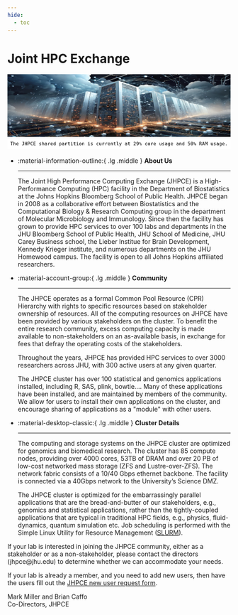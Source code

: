 ```yaml
---
hide:
  - toc
---
```


# Joint HPC Exchange
![cluster logo](images/cluster_ai_2.png)
![cluster usage](images/pct.gif)
<div class="grid cards" markdown>
  
-   :material-information-outline:{ .lg .middle } __About Us__
  
    ---

    The Joint High Performance Computing Exchange (JHPCE) is a High-Performance Computing (HPC) facility in the Department of Biostatistics at the Johns Hopkins Bloomberg School of Public Health. JHPCE began in 2008 as a  collaborative effort between Biostatistics and the Computational Biology & Research Computing group in the department of Molecular Microbiology and Immunology. Since then the facility has grown to provide HPC services to over 100 labs and departments in the JHU Bloomberg School of Public Health, JHU School of Medicine, JHU Carey Business school, the Lieber Institue for Brain Development, Kennedy Krieger institute, and numerous departments on the JHU Homewood campus.  The facility is open to all Johns Hopkins affiliated researchers.

    

-   :material-account-group:{ .lg .middle } __Community__

    ---

    The JHPCE operates as a formal Common Pool Resource (CPR) Hierarchy with rights to specific resources based on stakeholder ownership of resources. All of the computing resources on JHPCE have been provided by various stakeholders on the cluster.  To benefit the entire research community, excess computing capacity is made available to non-stakeholders on an as-available basis, in exchange for fees that defray the operating costs of the stakeholders.

    Throughout the years, JHPCE has provided HPC services to over 3000 researchers across JHU, with 300 active users at any given quarter.

    The JHPCE cluster has over 100 statistical and genomics applications installed, including R, SAS, plink, bowtie....  Many of these applications have been installed, and are maintained by members of the community. We allow for users to install their own applications on the cluster, and encourage sharing of applications as a "module" with other users.

-   :material-desktop-classic:{ .lg .middle } __Cluster Details__

    ---

    The computing and storage systems on the JHPCE cluster are optimized for genomics and biomedical research. The cluster has 85 compute nodes, providing over 4000 cores, 53TB of DRAM and over 20 PB of low-cost networked mass storage (ZFS and Lustre-over-ZFS). The network fabric consists of a 10/40 Gbps ethernet backbone. The facility is connected via a 40Gbps network to the University’s Science DMZ.

    The JHPCE cluster is optimized for the embarrassingly parallel applications that are the bread-and-butter of our stakeholders, e.g., genomics and statistical applications, rather than the tightly-coupled applications that are typical in traditional HPC fields, e.g., physics, fluid-dynamics, quantum simulation etc.  Job scheduling is performed with the Simple Linux Utility for Resource Management ([SLURM](https://slurm.schedmd.com)).
  
</div>
If your lab is interested in joining the JHPCE community, either as a
stakeholder or as a non-stakeholder, please contact the directors
(jhpce@jhu.edu) to determine whether we can accommodate your needs.

If your lab is already a member, and you need to add new users, then
have the users fill out the [JHPCE new user request
form](https://jhpce.jhu.edu/joinus/new-users-form/).

Mark Miller and Brian Caffo  
Co-Directors, JHPCE

